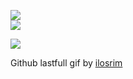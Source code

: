 [![](https://img.shields.io/badge/Made%20With-Github%20Spray-lightgrey.svg?style=for-the-badge&logo=github)](https://github.com/Annihil/github-spray)  
[![](https://i.imgur.com/2DrTn0Z.gif)](https://github.com/Annihil/github-spray)

<img src="https://img.shields.io/badge/Made%20With-Github%20Spray-lightgrey.svg?style=for-the-badge&logo=github" />

<p>
  Github lastfull gif by <a href="https://t.me/ilosrim" target="_blank">ilosrim</a>
</p>

